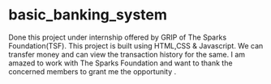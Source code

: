 # basic_banking_system
Done this project under internship offered by GRIP of The Sparks Foundation(TSF). This project is built using HTML,CSS &amp; Javascript. We can transfer money and can view the transaction history for the same.
I am amazed to work with  The Sparks Foundation and want to thank the concerned members to grant me the opportunity .
